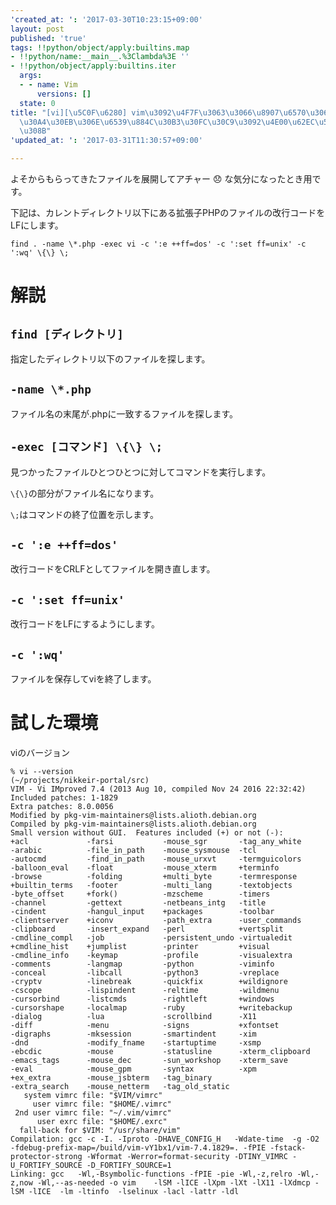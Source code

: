 ```yaml
---
'created_at: ': '2017-03-30T10:23:15+09:00'
layout: post
published: 'true'
tags: !!python/object/apply:builtins.map
- !!python/name:__main__.%3Clambda%3E ''
- !!python/object/apply:builtins.iter
  args:
  - - name: Vim
      versions: []
  state: 0
title: "[vi][\u5C0F\u6280] vim\u3092\u4F7F\u3063\u3066\u8907\u6570\u306E\u30D5\u30A1\
  \u30A4\u30EB\u306E\u6539\u884C\u30B3\u30FC\u30C9\u3092\u4E00\u62EC\u5909\u66F4\u3059\
  \u308B"
'updated_at: ': '2017-03-31T11:30:57+09:00'

---
```

よそからもらってきたファイルを展開してアチャー :disappointed: な気分になったとき用です。  
  
下記は、カレントディレクトリ以下にある拡張子PHPのファイルの改行コードをLFにします。  
  
```shell-session
find . -name \*.php -exec vi -c ':e ++ff=dos' -c ':set ff=unix' -c ':wq' \{\} \;
```  
  
  
  
# 解説  
  
## `find [ディレクトリ]`  
  
指定したディレクトリ以下のファイルを探します。  
  
## `-name \*.php`  
  
ファイル名の末尾が.phpに一致するファイルを探します。  
  
## `-exec [コマンド] \{\} \;`  
  
見つかったファイルひとつひとつに対してコマンドを実行します。  
  
`\{\}`の部分がファイル名になります。  
  
`\;`はコマンドの終了位置を示します。  
  
## `-c ':e ++ff=dos'`  
  
改行コードをCRLFとしてファイルを開き直します。  
  
## `-c ':set ff=unix'`  
  
改行コードをLFにするようにします。  
  
## `-c ':wq'`  
  
ファイルを保存してviを終了します。  
  
# 試した環境  
  
viのバージョン  
  
```
% vi --version                                                                                                                    (~/projects/nikkeir-portal/src)
VIM - Vi IMproved 7.4 (2013 Aug 10, compiled Nov 24 2016 22:32:42)
Included patches: 1-1829
Extra patches: 8.0.0056
Modified by pkg-vim-maintainers@lists.alioth.debian.org
Compiled by pkg-vim-maintainers@lists.alioth.debian.org
Small version without GUI.  Features included (+) or not (-):
+acl             -farsi           -mouse_sgr       -tag_any_white
-arabic          -file_in_path    -mouse_sysmouse  -tcl
-autocmd         -find_in_path    -mouse_urxvt     -termguicolors
-balloon_eval    -float           -mouse_xterm     +terminfo
-browse          -folding         +multi_byte      -termresponse
+builtin_terms   -footer          -multi_lang      -textobjects
-byte_offset     +fork()          -mzscheme        -timers
-channel         -gettext         -netbeans_intg   -title
-cindent         -hangul_input    +packages        -toolbar
-clientserver    +iconv           -path_extra      -user_commands
-clipboard       -insert_expand   -perl            +vertsplit
-cmdline_compl   -job             -persistent_undo -virtualedit
+cmdline_hist    +jumplist        -printer         +visual
-cmdline_info    -keymap          -profile         -visualextra
-comments        -langmap         -python          -viminfo
-conceal         -libcall         -python3         -vreplace
-cryptv          -linebreak       -quickfix        +wildignore
-cscope          -lispindent      -reltime         -wildmenu
-cursorbind      -listcmds        -rightleft       +windows
-cursorshape     -localmap        -ruby            +writebackup
-dialog          -lua             -scrollbind      -X11
-diff            -menu            -signs           +xfontset
-digraphs        -mksession       -smartindent     -xim
-dnd             -modify_fname    -startuptime     -xsmp
-ebcdic          -mouse           -statusline      -xterm_clipboard
-emacs_tags      -mouse_dec       -sun_workshop    -xterm_save
-eval            -mouse_gpm       -syntax          -xpm
+ex_extra        -mouse_jsbterm   -tag_binary      
-extra_search    -mouse_netterm   -tag_old_static  
   system vimrc file: "$VIM/vimrc"
     user vimrc file: "$HOME/.vimrc"
 2nd user vimrc file: "~/.vim/vimrc"
      user exrc file: "$HOME/.exrc"
  fall-back for $VIM: "/usr/share/vim"
Compilation: gcc -c -I. -Iproto -DHAVE_CONFIG_H   -Wdate-time  -g -O2 -fdebug-prefix-map=/build/vim-vY1bx1/vim-7.4.1829=. -fPIE -fstack-protector-strong -Wformat -Werror=format-security -DTINY_VIMRC -U_FORTIFY_SOURCE -D_FORTIFY_SOURCE=1      
Linking: gcc   -Wl,-Bsymbolic-functions -fPIE -pie -Wl,-z,relro -Wl,-z,now -Wl,--as-needed -o vim    -lSM -lICE -lXpm -lXt -lX11 -lXdmcp -lSM -lICE  -lm -ltinfo  -lselinux -lacl -lattr -ldl 
```  
